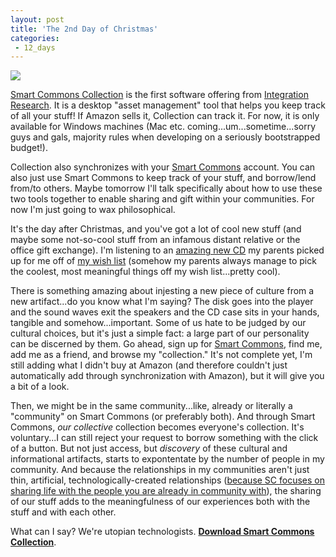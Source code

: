 ```yaml
---
layout: post
title: 'The 2nd Day of Christmas'
categories:
 - 12_days
---
```


<a href="files/2004/12/SCC_main.jpg"><img src="http://danielsjourney.com/blog/files/2004/12/SCC_thumb.jpg" /></a>



<a href="http://smartcommons.org/Collection/index.html">Smart Commons Collection</a> is the first software offering from <a href="http://integrationresearch.org">Integration Research</a>. It is a desktop "asset management" tool that helps you keep track of all your stuff! If Amazon sells it, Collection can track it. For now, it is only available for Windows machines (Mac etc. coming...um...sometime...sorry guys and gals, majority rules when developing on a seriously bootstrapped budget!).



Collection also synchronizes with your <a href="http://smartcommons.com">Smart Commons</a> account. You can also just use Smart Commons to keep track of your stuff, and borrow/lend from/to others. Maybe tomorrow I'll talk specifically about how to use these two tools together to enable sharing and gift within your communities. For now I'm just going to wax philosophical.



It's the day after Christmas, and you've got a lot of cool new stuff (and maybe some not-so-cool stuff from an infamous distant relative or the office gift exchange). I'm listening to an <a href="http://www.amazon.com/exec/obidos/tg/detail/-/B0002S947K/qid=1104091125/sr=8-1/ref=pd_csp_1/002-0326914-3646438?v=glance&s=music&n=507846">amazing new CD</a> my parents picked up for me off of <a href="http://www.amazon.com/gp/registry/registry.html/ref=cm_wl_topnav_music/002-0326914-3646438?type=wishlist">my wish list</a> (somehow my parents always manage to pick the coolest, most meaningful things off my wish list...pretty cool).



There is something amazing about injesting a new piece of culture from a new artifact...do you know what I'm saying? The disk goes into the player and the sound waves exit the speakers and the CD case sits in your hands, tangible and somehow...important. Some of us hate to be judged by our cultural choices, but it's just a simple fact: a large part of our personality can be discerned by them. Go ahead, sign up for <a href="http://smartcommons.com">Smart Commons</a>, find me, add me as a friend, and browse my "collection." It's not complete yet, I'm still adding what I didn't buy at Amazon (and therefore couldn't just automatically add through synchronization with Amazon), but it will give you a bit of a look.



Then, we might be in the same community...like, already or literally a "community" on Smart Commons (or preferably both). And through Smart Commons, *our collective* collection becomes everyone's collection. It's voluntary...I can still reject your request to borrow something with the click of a button. But not just access, but *discovery* of these cultural and informational artifacts, starts to expontentate by the number of people in my community. And because the relationships in my communities aren't just thin, artificial, technologically-created relationships (<a href="http://www.theyblinked.com/blog/2004/12/december-25th-first-day-of-christmas.html">because SC focuses on sharing life with the people you are already in community with</a>), the sharing of our stuff adds to the meaningfulness of our experiences both with the stuff and with each other.



What can I say? We're utopian technologists. <a href="http://integrationresearch.org/collection/"><strong>Download Smart Commons Collection</strong></a>.